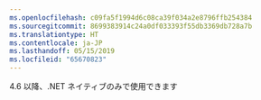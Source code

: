 ```yaml
---
ms.openlocfilehash: c09fa5f1994d6c08ca39f034a2e8796ffb254384
ms.sourcegitcommit: 8699383914c24a0df033393f55db3369db728a7b
ms.translationtype: HT
ms.contentlocale: ja-JP
ms.lasthandoff: 05/15/2019
ms.locfileid: "65670823"
---
```

4.6 以降、.NET ネイティブのみで使用できます
